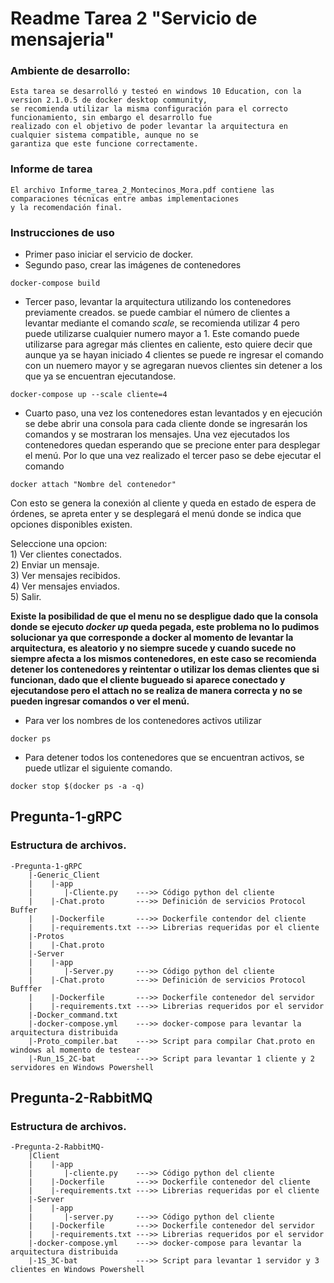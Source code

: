 # Readme Tarea 2 "Servicio de mensajeria"

### Ambiente de desarrollo:
    Esta tarea se desarrolló y testeó en windows 10 Education, con la version 2.1.0.5 de docker desktop community, 
    se recomienda utilizar la misma configuración para el correcto funcionamiento, sin embargo el desarrollo fue
    realizado con el objetivo de poder levantar la arquitectura en cualquier sistema compatible, aunque no se 
    garantiza que este funcione correctamente.

### Informe de tarea
    El archivo Informe_tarea_2_Montecinos_Mora.pdf contiene las comparaciones técnicas entre ambas implementaciones 
    y la recomendación final.
### Instrucciones de uso

- Primer paso iniciar el servicio de docker.
- Segundo paso, crear las imágenes de contenedores
```console
docker-compose build
```
- Tercer paso, levantar la arquitectura utilizando los contenedores previamente creados. se puede cambiar
el número de clientes a levantar mediante el comando *scale*, se recomienda utilizar 4 pero puede utilizarse cualquier numero mayor a 1. Este comando puede utilizarse para agregar más clientes en caliente, esto quiere decir que aunque ya se hayan iniciado 4 clientes se puede re ingresar el comando con un nuemero mayor y se agregaran nuevos clientes sin detener a los que ya se encuentran ejecutandose.
```console
docker-compose up --scale cliente=4
```
- Cuarto paso, una vez los contenedores estan levantados y en ejecución se debe abrir una consola para cada cliente donde se ingresarán los comandos y se mostraran los mensajes. Una vez ejecutados los contenedores quedan esperando que se precione enter para desplegar el menú. Por lo que una vez realizado el tercer paso se debe ejecutar el comando

```console
docker attach "Nombre del contenedor"
```
Con esto se genera la conexión al cliente y queda en estado de espera de órdenes, se apreta enter y se desplegará el menú donde se indica que opciones disponibles existen.

Seleccione una opcion:  
    1) Ver clientes conectados.  
    2) Enviar un mensaje.  
    3) Ver mensajes recibidos.  
    4) Ver mensajes enviados.  
    5) Salir.  
    
**Existe la posibilidad de que el menu no se despligue dado que la consola donde se ejecuto *docker up* queda pegada, este problema no lo pudimos solucionar ya que corresponde a docker al momento de levantar la arquitectura, es aleatorio y no siempre sucede y cuando sucede no siempre afecta a los mismos contenedores, en este caso se recomienda detener los contenedores y reintentar o utilizar los demas clientes que si funcionan, dado que el cliente bugueado si aparece conectado y ejecutandose pero el attach no se realiza de manera correcta y no se pueden ingresar comandos o ver el menú.**

- Para ver los nombres de los contenedores activos utilizar

```console
docker ps
```

- Para detener todos los contenedores que se encuentran activos, se puede utlizar el siguiente comando.
```console
docker stop $(docker ps -a -q)
```

## Pregunta-1-gRPC
### Estructura de archivos.
    -Pregunta-1-gRPC
        |-Generic_Client
        |    |-app
        |       |-Cliente.py    --->> Código python del cliente
        |    |-Chat.proto       --->> Definición de servicios Protocol Buffer
        |    |-Dockerfile       --->> Dockerfile contendor del cliente
        |    |-requirements.txt --->> Librerias requeridas por el cliente
        |-Protos
        |    |-Chat.proto
        |-Server
        |    |-app
        |       |-Server.py     --->> Código python del cliente
        |    |-Chat.proto       --->> Definición de servicios Protocol Bufffer
        |    |-Dockerfile       --->> Dockerfile contenedor del servidor
        |    |-requirements.txt --->> Librerias requeridos por el servidor
        |-Docker_command.txt
        |-docker-compose.yml    --->> docker-compose para levantar la arquitectura distribuida
        |-Proto_compiler.bat    --->> Script para compilar Chat.proto en windows al momento de testear
        |-Run_1S_2C-bat         --->> Script para levantar 1 cliente y 2 servidores en Windows Powershell

## Pregunta-2-RabbitMQ
### Estructura de archivos.
    -Pregunta-2-RabbitMQ-
        |Client
        |    |-app
        |       |-cliente.py    --->> Código python del cliente
        |    |-Dockerfile       --->> Dockerfile contenedor del cliente
        |    |-requirements.txt --->> Librerias requeridas por el cliente
        |-Server
        |    |-app
        |       |-server.py     --->> Código python del cliente
        |    |-Dockerfile       --->> Dockerfile contenedor del servidor
        |    |-requirements.txt --->> Librerias requeridos por el servidor
        |-docker-compose.yml    --->> docker-compose para levantar la arquitectura distribuida
        |-1S_3C-bat             --->> Script para levantar 1 servidor y 3 clientes en Windows Powershell
